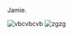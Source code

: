 Jamie.


![vbcvbcvb](https://github.com/user-attachments/assets/e12ccc9d-dc2f-494e-ac8e-c5e29e123de4)
![zgzg](https://github.com/user-attachments/assets/f7ee3833-69c9-4cb5-8676-66d14daa81ce)

